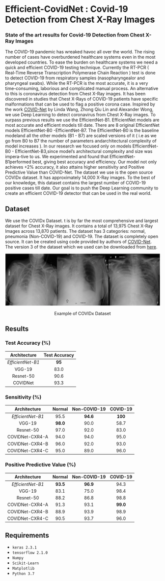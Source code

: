 # Efficient-CovidNet : Covid-19 Detection from Chest X-Ray Images
### State of the art results for Covid-19 Detection from Chest X-Ray Images

The COVID-19 pandemic has wreaked havoc all over the world. The rising number of cases have overburdened healthcare systems even in the most developed countries. 
To ease the burden on healthcare systems we need a quick and efficient COVID-19 testing technique. Currently the RT-PCR ( Real-Time Reverse Transcription Polymerase Chain Reaction ) test is done to detect COVID-19 from respiratory samples (nasopharyngealor and pharyngeal swabs).  While the RT-PCR is the most accurate, it is a very time-consuming, laborious and complicated manual process. 
An alternative to this is coronavirus detection from Chest X-Ray images.  It has been discovered in studies that Chest X-Rays of COVID-19 patients have specific malformations that 
can be used to flag a positive corona case. Inspired by the work [COVID-Net](https://github.com/lindawangg/COVID-Net) by Linda Wang,  Zhong Qiu Lin and Alexander Wong, we use Deep Learning to detect 
coronavirus from Chest X-Ray images. To surpass previous results we use the EfficientNet-B1. EfficientNet models are most accurate and efficient models till date. There  are  8  original  EfficientNet  models  EfficientNet-B0  -EfficientNet-B7.  The  EfficientNet-B0  is  the  baseline  modeland  all  the  other  models  (B1  -  B7)  are  scaled  versions  of it ( i.e as we go from B0 to B7 the number of parameters andarchitectural complexity of model increases ). In our research we focused only on models EfficientNet-B0 - EfficientNet-B3,since  model’s  architectural  complexity  and  size  was  impera-tive  to  us.  We  experimented  and  found  that  EfficientNet-B1performed best, giving best accuracy and efficiency.   Our model not only achieves +2\% accuracy, it also attains higher 
sensitivity and Positive Predictive Value than COVID-Net. The dataset we use is the open source COVIDx dataset.  It has approximately 14,000 X-Ray images. To the best of
our knowledge, this dataset contains the largest number of COVID-19 positive cases till date. Our goal is to push the Deep Learning community to create an efficient COVID-19 detector that can be used in the real world.



## Dataset 
We use the COVIDx Dataset. t is by far the most comprehensive and  largest  dataset  for  Chest  X-Ray  images.  It  contains a total of 13,975 Chest X-Ray Images 
across 13,870 patients. The dataset has 3 categories: normal, pneumonia (Non-COVID-19)  and COVID-19. The  dataset  is  completely  open  source. It can be created using code provided by authors of [COVID-Net](https://github.com/lindawangg/COVID-Net/blob/master/docs/COVIDx.md).
The version 3 of the dataset which we used can be downloaded from [here](https://www.kaggle.com/manan2m/covidx-v3).


<p align="center">
  <img src="https://github.com/mananm98/Efficient-CovidNet/blob/master/images/Screen%20Shot%202020-08-21%20at%2020.12.04.png" />
</p>

<p align="center"> Example of COVIDx Dataset  </p>

## Results

### Test Accuracy (%)
|   **Architecture**  | **Test Accuracy** |
|:---------------:|:---------------:|
| *EfficientNet-B1* |       **95**      |
|      VGG-19     |      83.0     |
|    Resnet-50    |      90.6     |
|     COVIDNet    |      93.3     |


### Sensitivity (%)
| **Architecture** | **Normal** | **Non-COVID-19** | **COVID-19** |
|:----------------:|:----------:|:----------------:|:------------:|
|  *EfficientNet-B1* |    95.5    |     **94.6**     |    **100**   |
|      VGG-19      |  **98.0**  |       90.0       |     58.7     |
|     Resnet-50    |    97.0    |       92.0       |     83.0     |
|  COVIDNet-CXR4-A |    94.0    |       94.0       |     95.0     |
|  COVIDNet-CXR4-B |    96.0    |       92.0       |     93.0     |
|  COVIDNet-CXR4-C |    95.0    |       89.0       |     96.0     |


### Positive Predictive Value (%)
| **Architecture** | **Normal** | **Non-COVID-19** | **COVID-19** |
|:----------------:|:----------:|:----------------:|:------------:|
|  *EfficientNet-B1* |  **93.5**  |     **96.9**     |     94.3     |
|      VGG-19      |    83.1    |       75.0       |     98.4     |
|     Resnet-50    |    88.2    |       86.8       |     98.8     |
|  COVIDNet-CXR4-A |    91.3    |       93.1       |   **99.0**   |
|  COVIDNet-CXR4-B |    88.9    |       93.9       |     98.9     |
|  COVIDNet-CXR4-C |    90.5    |       93.7       |     96.0     |


## Requirements
- `keras 2.3.1`
- `tensorflow 2.1.0`
- `Numpy`
- `Scikit-Learn`
- `Matplotlib`
- `Python 3.7`


